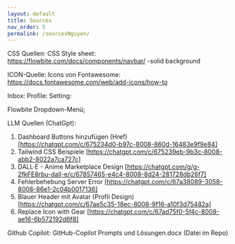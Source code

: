 ```yaml
---
layout: default
title: Sources
nav_order: 5
permalink: /sourcesNguyen/
---
```

CSS Quellen:
CSS Style sheet:
https://flowbite.com/docs/components/navbar/ -solid background

ICON-Quelle:
Icons von Fontawesome:
https://docs.fontawesome.com/web/add-icons/how-to

<script src="https://kit.fontawesome.com/82c10cb842.js" crossorigin="anonymous"></script>

Inbox: <i class="fa-solid fa-inbox text-black"></i>
Profile: <i class="fa-solid fa-circle-user text-black"></i>
Setting: <i class="fa-solid fa-gear"></i>


<link href="https://cdn.jsdelivr.net/npm/tailwindcss@2.2.19/dist/tailwind.min.css" rel="stylesheet">

Flowbite Dropdown-Menü;
<script src="https://cdn.jsdelivr.net/npm/flowbite@3.1.2/dist/flowbite.min.js"></script>


LLM Quellen (ChatGpt):
1.	Dashboard Buttons hinzufügen (Href)
[https://chatgpt.com/c/675234d0-b97c-8008-860d-16483e9f9e84]
2.	Tailwind CSS Beispiele
[https://chatgpt.com/c/675239eb-9b3c-8008-abb2-8022a7ca727c]
3.	DALL·E - Anime Marketplace Design
[https://chatgpt.com/g/g-2fkFE8rbu-dall-e/c/67857465-e4c4-8008-8d24-281728db26f7]
4.	Fehlerbehebung Server Error
[https://chatgpt.com/c/67a38089-3058-8008-86e1-2c04b0017136]
5.	Blauer Header mit Avatar (Profil Design)
[https://chatgpt.com/c/67ae5c35-18ec-8008-9f16-a10f3d75482a]
6.	Replace Icon with Gear
[https://chatgpt.com/c/67ad75f0-5f4c-8008-ae16-6b572192d6f8]

Github Copilot:
GitHub-Copilot Prompts und Lösungen.docx (Datei im Repo)